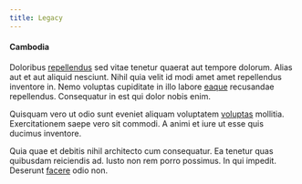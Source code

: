 ```yaml
---
title: Legacy
---
```


#### Cambodia

Doloribus [repellendus](/facere/temporibus/possimus/protocol.md) sed vitae tenetur quaerat aut tempore dolorum. Alias aut et aut aliquid nesciunt. Nihil quia velit id modi amet amet repellendus inventore in. Nemo voluptas cupiditate in illo labore [eaque](/quas/rhode_island_knowledge_user.md) recusandae repellendus. Consequatur in est qui dolor nobis enim.

Quisquam vero ut odio sunt eveniet aliquam voluptatem [voluptas](/earum/quo/road.md) mollitia. Exercitationem saepe vero sit commodi. A animi et iure ut esse quis ducimus inventore.

Quia quae et debitis nihil architecto cum consequatur. Ea tenetur quas quibusdam reiciendis ad. Iusto non rem porro possimus. In qui impedit. Deserunt [facere](/facere/temporibus/possimus/navigating_harness.md) odio non.
